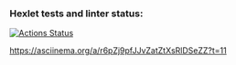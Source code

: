 ### Hexlet tests and linter status:
[![Actions Status](https://github.com/zhecaman/python-project-49/workflows/hexlet-check/badge.svg)](https://github.com/zhecaman/python-project-49/actions)

https://asciinema.org/a/r6pZj9pfJJvZatZtXsRlDSeZZ?t=11
